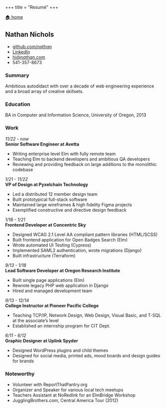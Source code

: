 +++
title = "Resumé"
+++

[🏠 home](/)

## Nathan Nichols

- [github.com/nqthqn](https://github.com/nqthqn)
- [LinkedIn](https://www.linkedin.com/in/nate-nichols-95a070171/)
- [hi@nqthqn.com](mailto:hi@nqthqn.com)
- 541-357-8673

### Summary

Ambitious autodidact with over a decade of web engineering experience and a broad array of creative skillsets.

### Education

BA in Computer and Information Science, University of Oregon, 2013

### Work

_11/22 - now_  
**Senior Software Engineer at Avetta**

- Writing enterprise level Elm with fully remote team
- Teaching Elm to backend developers and ambitious QA developers
- Reviewing and providing feedback on large additions to the monolithic codebase

_1/21 - 11/22_  
**VP of Design at Pyxelchain Technology**

- Led a distributed 12 member design team
- Built prototypical full-stack software
- Maintained large wireframes & high fidelity Figma projects
- Exemplified constructive and directive design feedback

_1/18 - 1/21_  
**Frontend Developer at Concentric Sky**

- Designed WCAG 2.1 Level AA compliant pattern libraries (HTML/SCSS)
- Built frontend application for Open Badges Search (Elm)
- Wrote automated UI Testing (Cypress)
- Implemented SAML2 authentication, wrote migrations (Django)
- Built infrastructure (Terraform)

_9/13 - 1/18_  
**Lead Software Developer at Oregon Research Institute**

- Built single page applications (Elm)
- Rewrote legacy PHP web application in Django
- Hired and managed development team

_9/13 - 12/14_  
**College Instructor at Pioneer Pacific College**

- Teaching TCP/IP, Network Design, Web Design, Visual Basic, and T-SQL at the associate’s level
- Established an internship program for CIT Dept.

_6/11 - 6/12_  
**Graphic Designer at Uplink Spyder**

- Designed WordPress plugins and child themes
- Designed for social media, printed ads, mood boards and design guides for brands

### Noteworthy

- Volunteer with ReportThatPantry.org
- Organizer and Speaker for various local tech meetups
- Teachers Assistant at NoRedInk for an ElmBridge Workshop
- JugglingBrothers.com, Central America Tour (2012)
